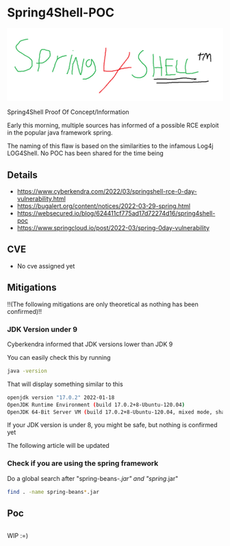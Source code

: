 # Spring4Shell-POC
![spring4shell](spring4shell.png)

Spring4Shell Proof Of Concept/Information

Early this morning, multiple sources has informed of a possible RCE exploit in the popular java framework spring.

The naming of this flaw is based on the similarities to the infamous Log4j LOG4Shell. No POC has been shared for the time being

## Details

* https://www.cyberkendra.com/2022/03/springshell-rce-0-day-vulnerability.html
* https://bugalert.org/content/notices/2022-03-29-spring.html
* https://websecured.io/blog/624411cf775ad17d72274d16/spring4shell-poc
* https://www.springcloud.io/post/2022-03/spring-0day-vulnerability

## CVE

- No cve assigned yet

## Mitigations

!!(The following mitigations are only theoretical as nothing has been confirmed)!!

### JDK Version under 9

Cyberkendra informed that JDK versions lower than JDK 9

You can easily check this by running
```sh
java -version
```

That will display something similar to this

```sh
openjdk version "17.0.2" 2022-01-18
OpenJDK Runtime Environment (build 17.0.2+8-Ubuntu-120.04)
OpenJDK 64-Bit Server VM (build 17.0.2+8-Ubuntu-120.04, mixed mode, sharing)
```

If your JDK version is under 8, you might be safe, but nothing is confirmed yet

The following article will be updated

### Check if you are using the spring framework

Do a global search after "spring-beans-*.jar" and "spring*.jar"

```sh
find . -name spring-beans*.jar
```



## Poc

```python
```

WIP :=)
